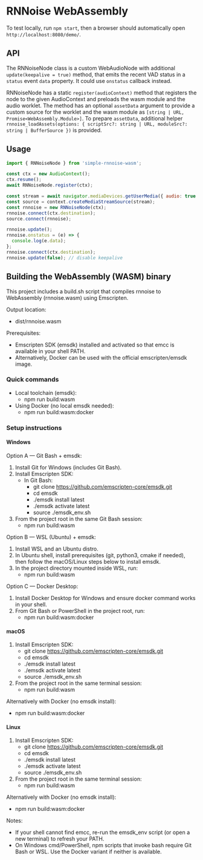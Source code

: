 # RNNoise WebAssembly

To test locally, run `npm start`, then a browser should automatically open `http://localhost:8080/demo/`.


## API

The RNNoiseNode class is a custom WebAudioNode with additional `update(keepalive = true)` method,
that emits the recent VAD status in a `status` event `data` property. It could use `onstatus` callback instead.

RNNoiseNode has a static `register(audioContext)` method that registers the node to the given AudioContext and preloads
the wasm module and the audio worklet. The method has an optional `assetData` argument to provide a custom source
for the worklet and the wasm module as `[string | URL, Promise<WebAssembly.Module>]`. To prepare `assetData`, additional
helper `rnnoise_loadAssets(options: { scriptSrc?: string | URL, moduleSrc?: string | BufferSource })` is provided.


## Usage

```js
import { RNNoiseNode } from 'simple-rnnoise-wasm';

const ctx = new AudioContext();
ctx.resume();
await RNNoiseNode.register(ctx);

const stream = await navigator.mediaDevices.getUserMedia({ audio: true });
const source = context.createMediaStreamSource(stream);
const rnnoise = new RNNoiseNode(ctx);
rnnoise.connect(ctx.destination);
source.connect(rnnoise);

rnnoise.update();
rnnoise.onstatus = (e) => {
  console.log(e.data);
};
rnnoise.connect(ctx.destination);
rnnoise.update(false); // disable keepalive
```

## Building the WebAssembly (WASM) binary

This project includes a build.sh script that compiles rnnoise to WebAssembly (rnnoise.wasm) using Emscripten.

Output location:
- dist/rnnoise.wasm

Prerequisites:
- Emscripten SDK (emsdk) installed and activated so that emcc is available in your shell PATH.
- Alternatively, Docker can be used with the official emscripten/emsdk image.

### Quick commands
- Local toolchain (emsdk):
  - npm run build:wasm
- Using Docker (no local emsdk needed):
  - npm run build:wasm:docker


### Setup instructions

#### Windows
Option A — Git Bash + emsdk:
1. Install Git for Windows (includes Git Bash).
2. Install Emscripten SDK:
   - In Git Bash:
     - git clone https://github.com/emscripten-core/emsdk.git
     - cd emsdk
     - ./emsdk install latest
     - ./emsdk activate latest
     - source ./emsdk_env.sh
3. From the project root in the same Git Bash session:
   - npm run build:wasm

Option B — WSL (Ubuntu) + emsdk:
1. Install WSL and an Ubuntu distro.
2. In Ubuntu shell, install prerequisites (git, python3, cmake if needed), then follow the macOS/Linux steps below to install emsdk.
3. In the project directory mounted inside WSL, run:
   - npm run build:wasm

Option C — Docker Desktop:
1. Install Docker Desktop for Windows and ensure docker command works in your shell.
2. From Git Bash or PowerShell in the project root, run:
   - npm run build:wasm:docker

#### macOS
1. Install Emscripten SDK:
   - git clone https://github.com/emscripten-core/emsdk.git
   - cd emsdk
   - ./emsdk install latest
   - ./emsdk activate latest
   - source ./emsdk_env.sh
2. From the project root in the same terminal session:
   - npm run build:wasm

Alternatively with Docker (no emsdk install):
- npm run build:wasm:docker

#### Linux
1. Install Emscripten SDK:
   - git clone https://github.com/emscripten-core/emsdk.git
   - cd emsdk
   - ./emsdk install latest
   - ./emsdk activate latest
   - source ./emsdk_env.sh
2. From the project root in the same terminal session:
   - npm run build:wasm

Alternatively with Docker (no emsdk install):
- npm run build:wasm:docker

Notes:
- If your shell cannot find emcc, re-run the emsdk_env script (or open a new terminal) to refresh your PATH.
- On Windows cmd/PowerShell, npm scripts that invoke bash require Git Bash or WSL. Use the Docker variant if neither is available.
